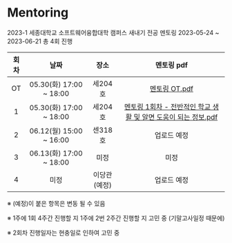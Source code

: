 # Mentoring
2023-1 세종대학교 소프트웨어융합대학 캠퍼스 새내기 전공 멘토링
2023-05-24 ~ 2023-06-21 총 4회 진행


|회차|날짜|장소|멘토링 pdf|
|:---:|:---:|:---:|:---:|
|OT|05.30(화) 17:00 ~ 18:00|세204호| [멘토링 OT.pdf](https://github.com/MisterJerry123/Mentoring/blob/576955377c56b7356de1a0bf307e66324cba87df/%EB%A9%98%ED%86%A0%EB%A7%81%20ot%20%EB%B0%B0%ED%8F%AC%EC%9A%A9.pdf)
|1|05.30(화) 17:00 ~ 18:00|세204호| [멘토링 1회차 - 전반적인 학교 생활 및 알면 도움이 되는 정보.pdf](https://github.com/MisterJerry123/Mentoring/blob/bf8296eb2072d5e16a44a892bc46f4a3f1196f94/%EB%A9%98%ED%86%A0%EB%A7%81%201%ED%9A%8C%EC%B0%A8%20%EB%B0%B0%ED%8F%AC%EC%9A%A9.pdf)
|2|06.12(월) 15:00 ~ 16:00|센318호| 업로드 예정
|3|06.13(화) 17:00 ~ 18:00|미정| 미정
|4|미정|이당관(예정)| 업로드 예정


※ (예정)이 붙은 항목은 변동 될 수 있음

※ 1주에 1회 4주간 진행할 지 1주에 2번 2주간 진행할 지 고민 중 (기말고사일정 때문에)

※ 2회차 진행일자는 현충일로 인하여 고민 중
